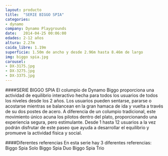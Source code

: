 ```yaml
---
layout: producto
title:  "SERIE BIGGO SPIA"
categories:
- dynamo
company: Dynamo Playgrounds
date:   2014-04-25 00:06:00
edades: 2-12 años 
altura: 2.27m
caida_libre: 1.19m
superficie: 1.50m de ancho y desde 2.96m hasta 8.46m de largo
img: biggo spia.jpg
carousel:
- DX-3175.jpg
- DX-3275.jpg
- DX-3375.jpg
---
```

####SERIE BIGGO SPIA
El columpio de Dynamo Biggo proporciona una actividad de equilibrio interactivo hecha para todos los usuarios de todos los niveles desde los 2 años.
Los usuarios pueden sentarse, pararse o acostarse mientras se balancean en la gran hamaca de ida y vuelta a través de su dos postes de acero. 
A diferencia de un columpio tradicional, este movimiento único acuna los pilotos dentro del plato, proporcionando una experiencia segura, pero estimulante. 
Desde 1 hasta 12 usuarios a la vez podrán disfrutar de este paseo que ayuda a desarrollar el equilibrio y promueve la actividad física y social.

####Diferentes referencias
En esta serie hay 3 diferentes referencias:
Biggo Spia Solo
Biggo Spia Duo
Biggo Spia Trio
